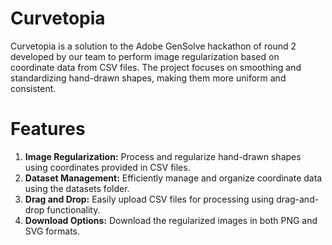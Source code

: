 # Curvetopia

Curvetopia is a solution to the Adobe GenSolve hackathon  of round 2 developed by our team to perform image regularization based on coordinate data from CSV files. The project focuses on smoothing and standardizing hand-drawn shapes, making them more uniform and consistent.

# Features

1. **Image Regularization:** Process and regularize hand-drawn shapes using coordinates provided in CSV files.
2. **Dataset Management:** Efficiently manage and organize coordinate data using the datasets folder.
3. **Drag and Drop:** Easily upload CSV files for processing using drag-and-drop functionality.
4. **Download Options:** Download the regularized images in both PNG and SVG formats.

